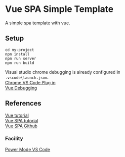 # Vue SPA Simple Template
A simple spa template with vue.

## Setup

`cd my-project`  
`npm install`  
`npm run server`  
`npm run build`  

Visual studio chrome debugging is already configured in `.vscode\launch.json`.  
[Chrome VS Code Plug in](https://marketplace.visualstudio.com/items?itemName=msjsdiag.debugger-for-chrome)  
[Vue Debugging](https://vuejs.org/v2/cookbook/debugging-in-vscode.html)

## References

[Vue tutorial](https://www.tutorialspoint.com/vuejs/vuejs_routing.htm)  
[Vue SPA tutorial](https://www.adcisolutions.com/knowledge/how-build-single-page-application-spa-vuejs?utm_source=adci-website&utm_campaign=improve-your-vuejs&utm_content=improve-your-vuejs-link-spa-vuejs)   
[Vue SPA Github](https://github.com/DChuchin/vue-spa-tutorial/tree/step-5)  

### Facility
[Power Mode VS Code](https://marketplace.visualstudio.com/items?itemName=hoovercj.vscode-power-mode)
